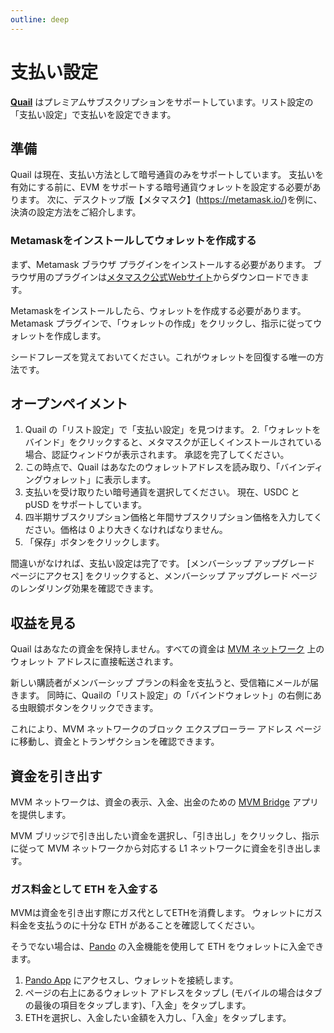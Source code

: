 ```yaml
---
outline: deep
---
```


# 支払い設定

**[Quail](https://quail.ink "Quail Official Website")** はプレミアムサブスクリプションをサポートしています。リスト設定の「支払い設定」で支払いを設定できます。

## 準備

Quail は現在、支払い方法として暗号通貨のみをサポートしています。 支払いを有効にする前に、EVM をサポートする暗号通貨ウォレットを設定する必要があります。 次に、デスクトップ版【メタマスク】(https://metamask.io/)を例に、決済の設定方法をご紹介します。

### Metamaskをインストールしてウォレットを作成する

まず、Metamask ブラウザ プラグインをインストールする必要があります。 ブラウザ用のプラグインは[メタマスク公式Webサイト](https://metamask.io/)からダウンロードできます。

Metamaskをインストールしたら、ウォレットを作成する必要があります。 Metamask プラグインで、「ウォレットの作成」をクリックし、指示に従ってウォレットを作成します。

シードフレーズを覚えておいてください。これがウォレットを回復する唯一の方法です。

## オープンペイメント

1. Quail の「リスト設定」で「支払い設定」を見つけます。
2.「ウォレットをバインド」をクリックすると、メタマスクが正しくインストールされている場合、認証ウィンドウが表示されます。 承認を完了してください。
3. この時点で、Quail はあなたのウォレットアドレスを読み取り、「バインディングウォレット」に表示します。
4. 支払いを受け取りたい暗号通貨を選択してください。 現在、USDC と pUSD をサポートしています。
5. 四半期サブスクリプション価格と年間サブスクリプション価格を入力してください。価格は 0 より大きくなければなりません。
6. 「保存」ボタンをクリックします。

間違いがなければ、支払い設定は完了です。 [メンバーシップ アップグレード ページにアクセス] をクリックすると、メンバーシップ アップグレード ページのレンダリング効果を確認できます。

## 収益を見る

Quail はあなたの資金を保持しません。すべての資金は [MVM ネットワーク](https://mvm.app) 上のウォレット アドレスに直接転送されます。

新しい購読者がメンバーシップ プランの料金を支払うと、受信箱にメールが届きます。 同時に、Quailの「リスト設定」の「バインドウォレット」の右側にある虫眼鏡ボタンをクリックできます。

これにより、MVM ネットワークのブロック エクスプローラー アドレス ページに移動し、資金とトランザクションを確認できます。

## 資金を引き出す

MVM ネットワークは、資金の表示、入金、出金のための [MVM Bridge](https://bridge.mvm.app/) アプリを提供します。

MVM ブリッジで引き出したい資金を選択し、「引き出し」をクリックし、指示に従って MVM ネットワークから対応する L1 ネットワークに資金を引き出します。

### ガス料金として ETH を入金する

MVMは資金を引き出す際にガス代としてETHを消費します。 ウォレットにガス料金を支払うのに十分な ETH があることを確認してください。

そうでない場合は、[Pando](https://pando.im "Pando Official Website") の入金機能を使用して ETH をウォレットに入金できます。

1. [Pando App](https://app.pando.im/) にアクセスし、ウォレットを接続します。
2. ページの右上にあるウォレット アドレスをタップし (モバイルの場合はタブの最後の項目をタップします)、「入金」をタップします。
3. ETHを選択し、入金したい金額を入力し、「入金」をタップします。